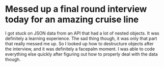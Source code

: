 # Messed up a final round interview today for an amazing cruise line
I got stuck on JSON data from an API that had a lot of nested objects.
It was definitely a learning experience. The sad thing though, it was only that part that really messed me up.
So I looked up how to destructure objects after the interview, and it was definitely a facepalm moment.
I was able to code everything else quickly after figuring out how to properly deal with the data though.
